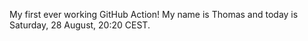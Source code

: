 My first ever working GitHub Action!
My name is Thomas and today is Saturday, 28 August, 20:20 CEST. 
